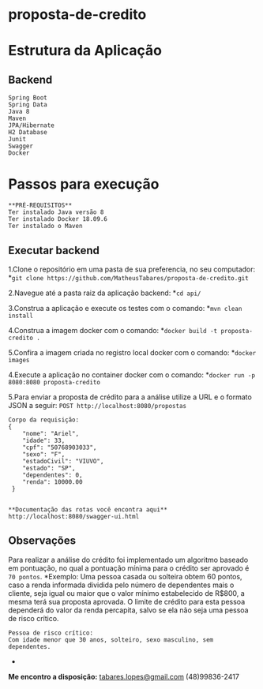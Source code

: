 # proposta-de-credito
# Estrutura da Aplicação
## Backend
    Spring Boot 
    Spring Data
    Java 8
    Maven
    JPA/Hibernate
    H2 Database
    Junit
    Swagger
    Docker
    
# Passos para execução
    **PRÉ-REQUISITOS**
    Ter instalado Java versão 8 
    Ter instalado Docker 18.09.6 
    Ter instalado o Maven

## Executar backend

1.Clone o repositório em uma pasta de sua preferencia, no seu computador:
	*`git clone https://github.com/MatheusTabares/proposta-de-credito.git`

2.Navegue até a pasta raiz da aplicação backend:
	*`cd api/`

3.Construa a aplicação e execute os testes com o comando:
	*`mvn clean install`

4.Construa a imagem docker com o comando:
	*`docker build -t proposta-credito .`

5.Confira a imagem criada no registro local docker com o comando:
	*`docker images`

4.Execute a aplicação no container docker com o comando:
	*`docker run -p 8080:8080 proposta-credito`

5.Para enviar a proposta de crédito para a análise utilize a URL e o formato JSON a seguir:
	`POST http://localhost:8080/propostas`
	
	Corpo da requisição:
	{
		"nome": "Ariel",
		"idade": 33,
		"cpf": "50768903033",
		"sexo": "F",
		"estadoCivil": "VIUVO",
		"estado": "SP",
		"dependentes": 0,
		"renda": 10000.00
	 }
    

	**Documentação das rotas você encontra aqui**
	http://localhost:8080/swagger-ui.html

	
## Observações
Para realizar a análise do crédito foi implementado um algoritmo baseado em pontuação, no qual a pontuação mínima para o crédito ser aprovado é `70 pontos`.
	*Exemplo:
	Uma pessoa casada ou solteira obtem 60 pontos, caso a renda informada dividida pelo número de dependentes mais o cliente, seja igual ou maior que o valor mínimo estabelecido de R$800, a mesma terá sua proposta aprovada. O limite de crédito para esta pessoa dependerá do valor da renda percapita, salvo se ela não seja uma pessoa de risco crítico. 

	Pessoa de risco crítico:
	Com idade menor que 30 anos, solteiro, sexo masculino, sem dependentes.




-
**Me encontro a disposição:**
tabares.lopes@gmail.com
(48)99836-2417
    

    
